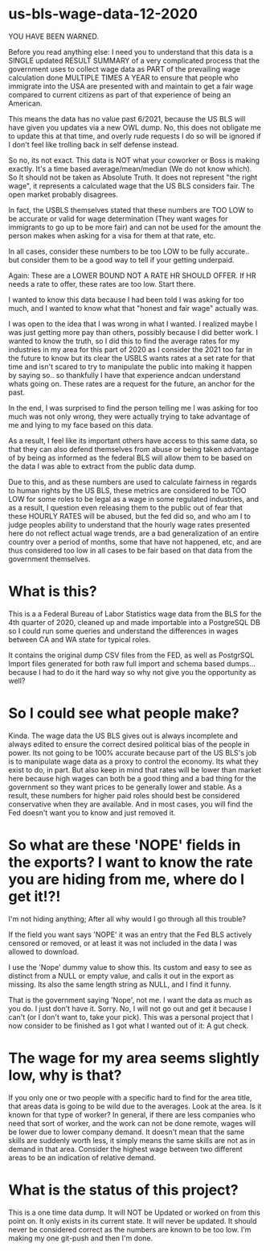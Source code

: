 # us-bls-wage-data-12-2020

YOU HAVE BEEN WARNED.

Before you read anything else: I need you to understand that this data is a SINGLE updated RESULT SUMMARY of a very complicated process that the government uses to collect wage data as PART of the prevailing wage calculation done MULTIPLE TIMES A YEAR to ensure that people who immigrate into the USA are presented with and maintain to get a fair wage compared to current citizens as part of that experience of being an American.

This means the data has no value past 6/2021, because the US BLS will have given you updates via a new OWL dump. No, this does not obligate me to update this at that time, and overly rude requests I do so will be ignored if I don't feel like trolling back in self defense instead.

So no, its not exact. This data is NOT what your coworker or Boss is making exactly. It's a time based average/mean/median (We do not know which). So It should not be taken as Absolute Truth. It does not represent "the right wage", it represents a calculated wage that the US BLS considers fair.  The open market probably disagrees. 

In fact, the USBLS themselves stated that these numbers are TOO LOW to be accurate or valid for wage determination (They want wages for immigrants to go up to be more fair) and can not be used for the amount the person makes when asking for a visa for them at that rate, etc. 

In all cases, consider these numbers to be too LOW to be fully accurate.. but consider them to be a good way to tell if your getting underpaid.

Again: These are a LOWER BOUND NOT A RATE HR SHOULD OFFER.  If HR needs a rate to offer, these rates are too low. Start there.

I wanted to know this data because I had been told I was asking for too much, and I wanted to know what that "honest and fair wage" actually was.

I was open to the idea that I was wrong in what I wanted. I realized maybe I was just getting more pay than others, possibly because I did better work.  I wanted to know the truth, so I did this to find the average rates for my industries in my area for this part of 2020 as I consider the 2021 too far in the future to know but its clear the USBLS wants rates at a set rate for that time and isn't scared to try to manipulate the public into making it happen by saying so.. so thankfully I have that experience andcan understand whats going on.  These rates are a request for the future, an anchor for the past.

In the end, I was surprised to find the person telling me I was asking for too much was not only wrong, they were actually trying to take advantage of me and lying to my face based on this data.

As a result, I feel like its important others have access to this same data, so that they can also defend themselves from abuse or being taken advantage of by being as informed as the federal BLS will allow them to be based on the data I was able to extract from the public data dump.

Due to this, and as these numbers are used to calculate fairness in regards to human rights by the US BLS, these metrics are considered to be TOO LOW for some roles to be legal as a wage in some regulated industries, and as a result, I question even releasing them to the public out of fear that these HOURLY RATES will be abused, but the fed did so, and who am I to judge peoples ability to understand that the hourly wage rates presented here do not reflect actual wage trends, are a bad generalization of an entire country over a period of months, some that have not happened, etc, and are thus considered too low in all cases to be fair based on that data from the government themselves.

# What is this?
This is a a Federal Bureau of Labor Statistics wage data from the BLS for the 4th quarter of 2020, cleaned up and made importable into a PostgreSQL DB so I could run some queries and understand the differences in wages between CA and WA state for typical roles.

It contains the original dump CSV files from the FED, as well as PostgrSQL Import files generated for both raw full import and schema based dumps... because I had to do it the hard way so why not give you the opportunity as well?

# So I could see what people make?
Kinda.  The wage data the US BLS gives out is always incomplete and always edited to ensure the correct desired political bias of the people in power.   Its not going to be 100% accurate because part of the US BLS's job is to manipulate wage data as a proxy to control the economy. Its what they exist to do, in part. But also keep in mind that rates will be lower than market here because high wages can both be a good thing and a bad thing for the government so they want prices to be generally lower and stable.  As a result, these numbers for higher paid roles should best be considered conservative when they are available.  And in most cases, you will find the Fed doesn't want you to know and just removed it.

# So what are these 'NOPE' fields in the exports? I want to know the rate you are hiding from me, where do I get it!?!

I'm not hiding anything; After all why would I go through all this trouble?

If the field you want says 'NOPE' it was an entry that the Fed BLS actively censored or removed, or at least it was not included in the data I was allowed to download.

I use the 'Nope' dummy value to show this. Its custom and easy to see as distinct from a NULL or empty value, and calls it out in the export as missing. Its also the same length string as NULL, and I find it funny.

That is the government saying 'Nope', not me. I want the data as much as you do. I just don't have it. Sorry. No, I will not go out and get it because I can't (or I don't want to, take your pick).  This was a personal project that I now consider to be finished as I got what I wanted out of it: A gut check.

# The wage for my area seems slightly low, why is that?
If you only one or two people with a specific hard to find for the area title, that areas data is going to be wild due to the averages.  Look at the area.  Is it known for that type of worker? In general, if there are less companies who need that sort of worker, and the work can not be done remote, wages will be lower due to lower company demand.  It doesn't mean that the same skills are suddenly worth less, it simply means the same skills are not as in demand in that area. Consider the highest wage between two different areas to be an indication of relative demand.

# What is the status of this project?
This is a one time data dump.  It will NOT be Updated or worked on from this point on.  It only exists in its current state. It will never be updated.  It should never be considered correct as the numbers are known to be too low. I'm making my one git-push and then I'm done.


